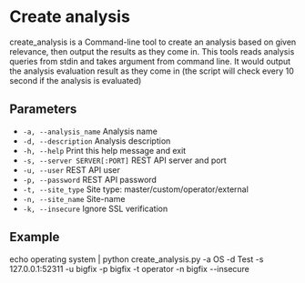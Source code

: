 Create analysis
===

create_analysis is a Command-line tool to create an analysis based on given relevance, then output the results as they come in.
This tools reads analysis queries from stdin and takes argument from command line. It would output the analysis
evaluation result as they come in (the script will check every 10 second if the analysis is evaluated)

Parameters
---
  * `-a, --analysis_name`         Analysis name
  * `-d, --description`           Analysis description
  * `-h, --help`                  Print this help message and exit
  * `-s, --server SERVER[:PORT]`  REST API server and port
  * `-u, --user`                  REST API user
  * `-p, --password`              REST API password
  * `-t, --site_type`             Site type: master/custom/operator/external
  * `-n, --site_name`             Site-name
  * `-k, --insecure`              Ignore SSL verification

Example
---
echo operating system | python create_analysis.py -a OS -d Test -s 127.0.0.1:52311 -u bigfix -p bigfix -t operator -n bigfix --insecure 

